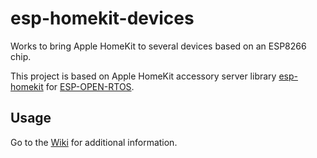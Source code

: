 # esp-homekit-devices

Works to bring Apple HomeKit to several devices based on an ESP8266 chip.

This project is based on Apple HomeKit accessory server library [esp-homekit](https://github.com/maximkulkin/esp-homekit) for [ESP-OPEN-RTOS](https://github.com/SuperHouse/esp-open-rtos). 

## Usage
Go to the [Wiki](https://github.com/RavenSystem/esp-homekit-devices/wiki) for additional information.
